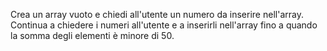Crea un array vuoto e chiedi all'utente un numero da inserire nell'array. 
Continua a chiedere i numeri all'utente e a inserirli nell'array fino a quando la somma degli elementi è minore di 50.


